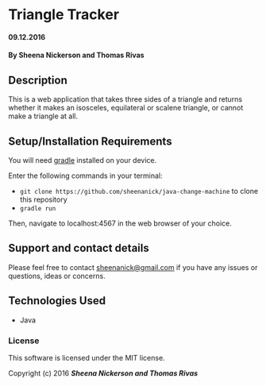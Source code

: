 # Triangle Tracker

#### 09.12.2016

#### By **Sheena Nickerson** and **Thomas Rivas**

## Description

This is a web application that takes three sides of a triangle and returns whether it makes an isosceles, equilateral or scalene triangle, or cannot make a triangle at all.

## Setup/Installation Requirements

You will need [gradle](https://gradle.org/gradle-download/) installed on your device.

Enter the following commands in your terminal:
* `git clone https://github.com/sheenanick/java-change-machine` to clone this repository
* `gradle run`

Then, navigate to localhost:4567 in the web browser of your choice.

## Support and contact details

Please feel free to contact sheenanick@gmail.com if you have any issues or questions, ideas or concerns.

## Technologies Used

* Java

### License

This software is licensed under the MIT license.

Copyright (c) 2016 **_Sheena Nickerson and Thomas Rivas_**
